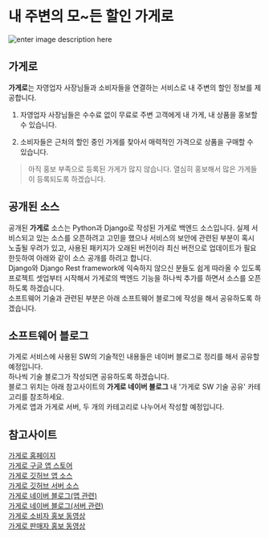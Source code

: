 ﻿# 내 주변의 모~든 할인 가게로
![enter image description here](https://www.comecsoft.com/images/graphic_design.png)
  
## 가게로
**가게로**는 자영업자 사장님들과 소비자들을 연결하는 서비스로 내 주변의 할인 정보를 제공합니다.

 1. 자영업자 사장님들은 수수료 없이 무료로 주변 고객에게 내 가게, 내 상품을 홍보할 수 있습니다.
 
 2. 소비자들은 근처의 할인 중인 가게를 찾아서 매력적인 가격으로 상품을 구매할 수 있습니다.

> 아직 홍보 부족으로 등록된 가게가 많지 않습니다. 열심히 홍보해서 많은 가게들이 등록되도록 하겠습니다.
  
    
## 공개된 소스
공개된 **가게로** 소스는 Python과 Django로 작성된 가게로 백엔드 소스입니다.  실제 서비스되고 있는 소스를 오픈하려고 고민을 했으나 서비스의 보안에 관련된 부분이 혹시 노출될 우려가 있고, 사용된 패키지가 오래된 버전이라 최신 버전으로 업데이트가 필요한듯하여 아래와 같이 소스 공개를 하려고 합니다.  
Django와 Django Rest framework에 익숙하지 않으신 분들도 쉽게 따라올 수 있도록 프로젝트 셋업부터 시작해서 가게로의 백엔드 기능을 하나씩 추가를 하면서 소스를 오픈하도록 하겠습니다.  
소프트웨어 기술과 관련된 부분은 아래 소프트웨어 블로그에 작성을 해서 공유하도록 하겠습니다.
  
   
 ## 소프트웨어 블로그
 가게로 서비스에 사용된 SW의 기술적인 내용들은 네이버 블로그로 정리를 해서 공유할 예정입니다.  
 하나씩 기술 블로그가 작성되면 공유하도록 하겠습니다.  
 블로그 위치는 아래 참고사이트의 **가게로 네이버 블로그** 내 '가게로 SW 기술 공유' 카테고리를 참조하세요.  
 가게로 앱과 가게로 서버, 두 개의 카테고리로 나누어서 작성할 예정입니다.
  
## 참고사이트
[가게로 홈페이지](https://www.comecsoft.com)  
[가게로 구글 앱 스토어](https://play.google.com/store/apps/details?id=com.comecsoft.flashsale)  
[가게로 깃허브 앱 소스](https://github.com/comecsoftdev/public_flutter_flashsale_repo)  
[가게로 깃허브 서버 소스](https://github.com/comecsoftdev/public_python_flashsale_simple_repo)  
[가게로 네이버 블로그(앱 관련)](https://blog.naver.com/comecsoftdev/222642871326)  
[가게로 네이버 블로그(서버 관련)](https://blog.naver.com/comecsoftdev/222655625230)  
[가게로 소비자 홍보 동영상](https://youtu.be/i53kbQxKv7c)  
[가게로 판매자 홍보 동영상](https://youtu.be/7BelvWtrLaU)  


